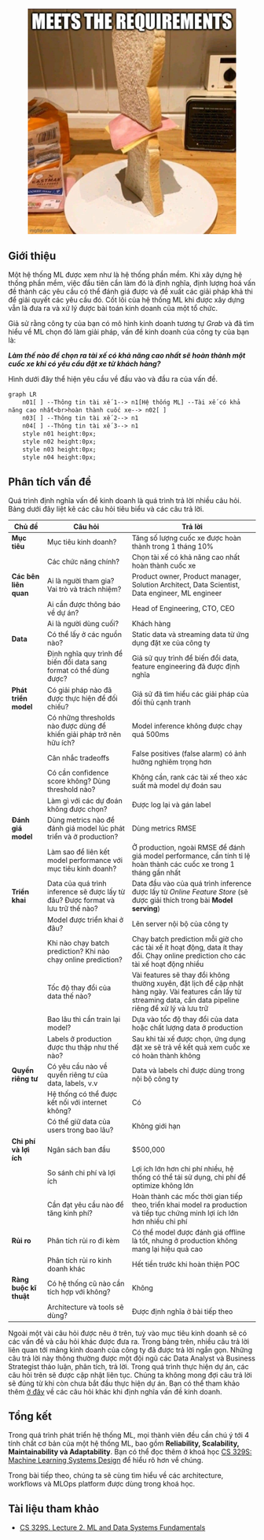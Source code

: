 <figure>
    <img src="../../assets/images/mlops-crash-course/tong-quan-he-thong/phan-tich-van-de/requirements.jpg" loading="lazy"/>
</figure>

## Giới thiệu

Một hệ thống ML được xem như là hệ thống phần mềm. Khi xây dựng hệ thống phần mềm, việc đầu tiên cần làm đó là định nghĩa, định lượng hoá vấn đề thành các yêu cầu có thể đánh giá được và đề xuất các giải pháp khả thi để giải quyết các yêu cầu đó. Cốt lõi của hệ thống ML khi được xây dựng vẫn là đưa ra và xử lý được bài toán kinh doanh của một tổ chức.

Giả sử rằng công ty của bạn có mô hình kinh doanh tương tự _Grab_ và đã tìm hiểu về ML chọn đó làm giải pháp, vấn đề kinh doanh của công ty của bạn là:

**_Làm thế nào để chọn ra tài xế có khả năng cao nhất sẽ hoàn thành một cuốc xe khi có yêu cầu đặt xe từ khách hàng?_**

Hình dưới đây thể hiện yêu cầu về đầu vào và đầu ra của vấn đề.

```mermaid
graph LR
    n01[ ] --Thông tin tài xế 1--> n1[Hệ thống ML] --Tài xế có khả năng cao nhất<br>hoàn thành cuốc xe--> n02[ ]
    n03[ ] --Thông tin tài xế 2--> n1
    n04[ ] --Thông tin tài xế 3--> n1
    style n01 height:0px;
    style n02 height:0px;
    style n03 height:0px;
    style n04 height:0px;
```

## Phân tích vấn đề

Quá trình định nghĩa vấn đề kinh doanh là quá trình trả lời nhiều câu hỏi. Bảng dưới đây liệt kê các câu hỏi tiêu biểu và các câu trả lời.

| **Chủ đề**             | **Câu hỏi**                                                                      | **Trả lời**                                                                                                                                                      |
| ---------------------- | -------------------------------------------------------------------------------- | ---------------------------------------------------------------------------------------------------------------------------------------------------------------- |
| **Mục tiêu**           | Mục tiêu kinh doanh?                                                             | Tăng số lượng cuốc xe được hoàn thành trong 1 tháng 10%                                                                                                          |
|                        | Các chức năng chính?                                                             | Chọn tài xế có khả năng cao nhất hoàn thành cuốc xe                                                                                                              |
| **Các bên liên quan**  | Ai là người tham gia? Vai trò và trách nhiệm?                                    | Product owner, Product manager, Solution Architect, Data Scientist, Data engineer, ML engineer                                                                   |
|                        | Ai cần được thông báo về dự án?                                                  | Head of Engineering, CTO, CEO                                                                                                                                    |
|                        | Ai là người dùng cuối?                                                           | Khách hàng                                                                                                                                                       |
| **Data**               | Có thể lấy ở các nguồn nào?                                                      | Static data và streaming data từ ứng dụng đặt xe của công ty                                                                                                     |
|                        | Định nghĩa quy trình để biến đổi data sang format có thể dùng được?              | Giả sử quy trình để biến đổi data, feature engineering đã được định nghĩa                                                                                        |
| **Phát triển model**   | Có giải pháp nào đã được thực hiện để đối chiếu?                                 | Giả sử đã tìm hiểu các giải pháp của đối thủ cạnh tranh                                                                                                          |
|                        | Có những thresholds nào được dùng để khiến giải pháp trở nên hữu ích?            | Model inference không được chạy quá 500ms                                                                                                                        |
|                        | Cân nhắc tradeoffs                                                               | False positives (false alarm) có ảnh hưởng nghiêm trọng hơn                                                                                                      |
|                        | Có cần confidence score không? Dùng threshold nào?                               | Không cần, rank các tài xế theo xác suất mà model dự đoán sau                                                                                                    |
|                        | Làm gì với các dự đoán không được chọn?                                          | Được log lại và gán label                                                                                                                                        |
| **Đánh giá model**     | Dùng metrics nào để đánh giá model lúc phát triển và ở production?               | Dùng metrics RMSE                                                                                                                                                |
|                        | Làm sao để liên kết model performance với mục tiêu kinh doanh?                   | Ở production, ngoài RMSE để đánh giá model performance, cần tính tỉ lệ hoàn thành các cuốc xe trong 1 tháng gần nhất                                             |
| **Triển khai**         | Data của quá trình inference sẽ được lấy từ đâu? Được format và lưu trữ thế nào? | Data đầu vào của quá trình inference được lấy từ _Online Feature Store_ (sẽ được giải thích trong bài **Model serving**)                                         |
|                        | Model được triển khai ở đâu?                                                     | Lên server nội bộ của công ty                                                                                                                                    |
|                        | Khi nào chạy batch prediction? Khi nào chạy online prediction?                   | Chạy batch prediction mỗi giờ cho các tài xế ít hoạt động, data ít thay đổi. Chạy online prediction cho các tài xế hoạt động nhiều                               |
|                        | Tốc độ thay đổi của data thế nào?                                                | Vài features sẽ thay đổi không thường xuyên, đặt lịch để cập nhật hàng ngày. Vài features cần lấy từ streaming data, cần data pipeline riêng để xử lý và lưu trữ |
|                        | Bao lâu thì cần train lại model?                                                 | Dựa vào tốc độ thay đổi của data hoặc chất lượng data ở production                                                                                               |
|                        | Labels ở production được thu thập như thế nào?                                   | Sau khi tài xế được chọn, ứng dụng đặt xe sẽ trả về kết quả xem cuốc xe có hoàn thành không                                                                      |
| **Quyền riêng tư**     | Có yêu cầu nào về quyền riêng tư của data, labels, v.v                           | Data và labels chỉ được dùng trong nội bộ công ty                                                                                                                |
|                        | Hệ thống có thể được kết nối với internet không?                                 | Có                                                                                                                                                               |
|                        | Có thể giữ data của users trong bao lâu?                                         | Không giới hạn                                                                                                                                                   |
| **Chi phí và lợi ích** | Ngân sách ban đầu                                                                | $500,000                                                                                                                                                         |
|                        | So sánh chi phí và lợi ích                                                       | Lợi ích lớn hơn chi phí nhiều, hệ thống có thể tái sử dụng, chi phí để optimize không lớn                                                                        |
|                        | Cần đạt yêu cầu nào để tăng kinh phí?                                            | Hoàn thành các mốc thời gian tiếp theo, triển khai model ra production và tiếp tục chứng minh lợi ích lớn hơn nhiều chi phí                                      |
| **Rủi ro**             | Phân tích rủi ro đi kèm                                                          | Có thể model được đánh giá offline là tốt, nhưng ở production không mang lại hiệu quả cao                                                                        |
|                        | Phân tích rủi ro kinh doanh khác                                                 | Hết tiền trước khi hoàn thiện POC                                                                                                                                |
| **Ràng buộc kĩ thuật** | Có hệ thống cũ nào cần tích hợp với không?                                       | Không                                                                                                                                                            |
|                        | Architecture và tools sẽ dùng?                                                   | Được định nghĩa ở bài tiếp theo                                                                                                                                  |

Ngoài một vài câu hỏi được nêu ở trên, tuỳ vào mục tiêu kinh doanh sẽ có các vấn đề và câu hỏi khác được đưa ra. Trong bảng trên, nhiều câu trả lời liên quan tới mảng kinh doanh của công ty đã được trả lời ngắn gọn. Những câu trả lời này thông thường được một đội ngũ các Data Analyst và Business Strategist thảo luận, phân tích, trả lời. Trong quá trình thực hiện dự án, các câu hỏi trên sẽ được cập nhật liên tục. Chúng ta không mong đợi câu trả lời sẽ đúng từ khi còn chưa bắt đầu thực hiện dự án. Bạn có thể tham khảo thêm [ở đây](https://ml-ops.org/content/phase-zero) về các câu hỏi khác khi định nghĩa vấn đề kinh doanh.

## Tổng kết

Trong quá trình phát triển hệ thống ML, mọi thành viên đều cần chú ý tới 4 tính chất cơ bản của một hệ thống ML, bao gồm **Reliability, Scalability, Maintainability và Adaptability**. Bạn có thể đọc thêm ở khoá học [CS 329S: Machine Learning Systems Design](https://docs.google.com/document/d/1C3dlLmFdYHJmACVkz99lSTUPF4XQbWb_Ah7mPE12Igo/edit#heading=h.f2r0clc6xjgx) để hiểu rõ hơn về chúng.

Trong bài tiếp theo, chúng ta sẽ cùng tìm hiểu về các architecture, workflows và MLOps platform được dùng trong khoá học.

## Tài liệu tham khảo

- [CS 329S. Lecture 2. ML and Data Systems Fundamentals](https://docs.google.com/document/d/10K3pYTNvreVy5hl2EqWf_LX3mMW4CQw1TdMrHplMu00/edit#heading=h.aix49dp857xj)
